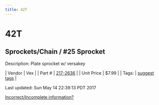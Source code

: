 ```yaml
---
title: 42T
---
```


# 42T
## Sprockets/Chain / #25 Sprocket
Description: 	Plate sprocket w/ versakey 

| Vendor | Vex | 
| Part # | [217-2636](http://www.vexrobotics.com/vexpro/motion/sprockets-and-chain/25-sprockets.html) | 
| Unit Price | $7.99 | 
| Tags: | [suggest tags](https://docs.google.com/forms/d/e/1FAIpQLSeWyY8v3RgOty-MyWmh9U0iivNYN_molChYyS-0U-o-kOAv_g/viewform) | 

Last updated: Sun May 14 22:39:13 PDT 2017

 [Incorrect/Incomplete information?](https://docs.google.com/forms/d/e/1FAIpQLSeWyY8v3RgOty-MyWmh9U0iivNYN_molChYyS-0U-o-kOAv_g/viewform)